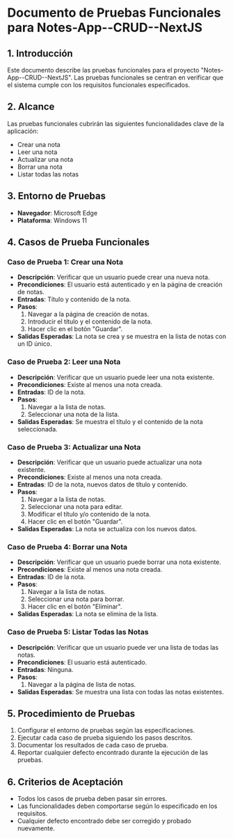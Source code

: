
# Documento de Pruebas Funcionales para Notes-App--CRUD--NextJS

## 1. Introducción
Este documento describe las pruebas funcionales para el proyecto "Notes-App--CRUD--NextJS". Las pruebas funcionales se centran en verificar que el sistema cumple con los requisitos funcionales especificados.

## 2. Alcance
Las pruebas funcionales cubrirán las siguientes funcionalidades clave de la aplicación:
- Crear una nota
- Leer una nota
- Actualizar una nota
- Borrar una nota
- Listar todas las notas

## 3. Entorno de Pruebas
- **Navegador**: Microsoft Edge
- **Plataforma**: Windows 11

## 4. Casos de Prueba Funcionales

### Caso de Prueba 1: Crear una Nota
- **Descripción**: Verificar que un usuario puede crear una nueva nota.
- **Precondiciones**: El usuario está autenticado y en la página de creación de notas.
- **Entradas**: Título y contenido de la nota.
- **Pasos**:
  1. Navegar a la página de creación de notas.
  2. Introducir el título y el contenido de la nota.
  3. Hacer clic en el botón "Guardar".
- **Salidas Esperadas**: La nota se crea y se muestra en la lista de notas con un ID único.

### Caso de Prueba 2: Leer una Nota
- **Descripción**: Verificar que un usuario puede leer una nota existente.
- **Precondiciones**: Existe al menos una nota creada.
- **Entradas**: ID de la nota.
- **Pasos**:
  1. Navegar a la lista de notas.
  2. Seleccionar una nota de la lista.
- **Salidas Esperadas**: Se muestra el título y el contenido de la nota seleccionada.

### Caso de Prueba 3: Actualizar una Nota
- **Descripción**: Verificar que un usuario puede actualizar una nota existente.
- **Precondiciones**: Existe al menos una nota creada.
- **Entradas**: ID de la nota, nuevos datos de título y contenido.
- **Pasos**:
  1. Navegar a la lista de notas.
  2. Seleccionar una nota para editar.
  3. Modificar el título y/o contenido de la nota.
  4. Hacer clic en el botón "Guardar".
- **Salidas Esperadas**: La nota se actualiza con los nuevos datos.

### Caso de Prueba 4: Borrar una Nota
- **Descripción**: Verificar que un usuario puede borrar una nota existente.
- **Precondiciones**: Existe al menos una nota creada.
- **Entradas**: ID de la nota.
- **Pasos**:
  1. Navegar a la lista de notas.
  2. Seleccionar una nota para borrar.
  3. Hacer clic en el botón "Eliminar".
- **Salidas Esperadas**: La nota se elimina de la lista.

### Caso de Prueba 5: Listar Todas las Notas
- **Descripción**: Verificar que un usuario puede ver una lista de todas las notas.
- **Precondiciones**: El usuario está autenticado.
- **Entradas**: Ninguna.
- **Pasos**:
  1. Navegar a la página de lista de notas.
- **Salidas Esperadas**: Se muestra una lista con todas las notas existentes.

## 5. Procedimiento de Pruebas
1. Configurar el entorno de pruebas según las especificaciones.
2. Ejecutar cada caso de prueba siguiendo los pasos descritos.
3. Documentar los resultados de cada caso de prueba.
4. Reportar cualquier defecto encontrado durante la ejecución de las pruebas.

## 6. Criterios de Aceptación
- Todos los casos de prueba deben pasar sin errores.
- Las funcionalidades deben comportarse según lo especificado en los requisitos.
- Cualquier defecto encontrado debe ser corregido y probado nuevamente.
